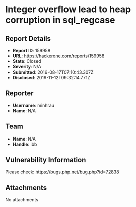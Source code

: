 # Integer overflow lead to heap corruption in sql_regcase

## Report Details
- **Report ID**: 159958
- **URL**: https://hackerone.com/reports/159958
- **State**: Closed
- **Severity**: N/A
- **Submitted**: 2016-08-17T07:10:43.307Z
- **Disclosed**: 2019-11-12T09:32:14.771Z

## Reporter
- **Username**: minhrau
- **Name**: N/A

## Team
- **Name**: N/A
- **Handle**: ibb

## Vulnerability Information
Please check: https://bugs.php.net/bug.php?id=72838

## Attachments
No attachments

